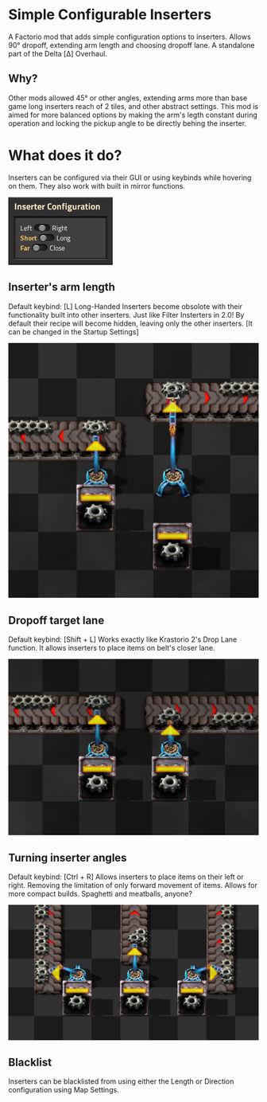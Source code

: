 # Simple Configurable Inserters
A Factorio mod that adds simple configuration options to inserters.
Allows 90° dropoff, extending arm length and choosing dropoff lane.
A standalone part of the Delta [Δ] Overhaul.

## Why?
Other mods allowed 45° or other angles, extending arms more than base game long inserters reach of 2 tiles, and other abstract settings.
This mod is aimed for more balanced options by making the arm's legth constant during operation and locking the pickup angle to be directly behing the inserter.

# What does it do?
Inserters can be configured via their GUI or using keybinds while hovering on them.
They also work with built in mirror functions.

![GUI Showcase](https://raw.githubusercontent.com/DeltaFA/Delta-Inserters/refs/heads/main/showcase_assets/GUI.png)

## Inserter's arm length
Default keybind: [L]
Long-Handed Inserters become obsolote with their functionality built into other inserters. Just like Filter Insterters in 2.0! 
By default their recipe will become hidden, leaving only the other inserters. [It can be changed in the Startup Settings]

![Variable length](https://raw.githubusercontent.com/DeltaFA/Delta-Inserters/refs/heads/main/showcase_assets/Length.png)

## Dropoff target lane
Default keybind: [Shift + L]
Works exactly like Krastorio 2's Drop Lane function.
It allows inserters to place items on belt's closer lane.

![Selecting target lane](https://raw.githubusercontent.com/DeltaFA/Delta-Inserters/refs/heads/main/showcase_assets/Lane.png)

## Turning inserter angles
Default keybind: [Ctrl + R]
Allows inserters to place items on their left or right. Removing the limitation of only forward movement of items. 
Allows for more compact builds. Spaghetti and meatballs, anyone?

![Changing direction](https://raw.githubusercontent.com/DeltaFA/Delta-Inserters/refs/heads/main/showcase_assets/Direction.png)

## Blacklist
Inserters can be blacklisted from using either the Length or Direction configuration using Map Settings. 